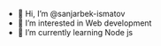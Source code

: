 - 👋 Hi, I’m @sanjarbek-ismatov
- 👀 I’m interested in Web development
- 🌱 I’m currently learning Node js


<!---
sanjarbek-ismatov/sanjarbek-ismatov is a ✨ special ✨ repository because its `README.md` (this file) appears on your GitHub profile.
You can click the Preview link to take a look at your changes.
--->
